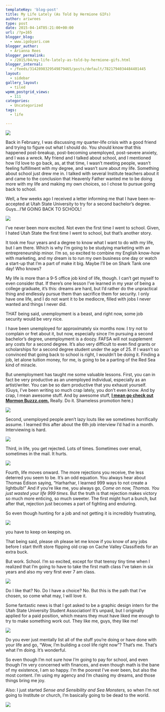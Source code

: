 ```yaml
---
templateKey: 'blog-post'
title: My Life Lately (As Told by Hermione GIFs)
author: ariwrees
type: post
date: 2015-04-14T05:21:00+00:00
url: /?p=165
blogger_blog:
  - www.igobyari.com
blogger_author:
  - Arianna Rees
blogger_permalink:
  - /2015/04/my-life-lately-as-told-by-hermione-gifs.html
blogger_internal:
  - /feeds/3142898329549879465/posts/default/7821794034484401445
layout:
  - sidebar
gallery_layout:
  - tiled
wpmm_postgrid_views:
  - 111
categories:
  - Uncategorized
tags:
  - life

---
```

[![](http://www.igobyari.com/wp-content/uploads/2015/04/Hermione-2.jpg)](http://www.igobyari.com/wp-content/uploads/2015/04/Hermione-2.jpg)

Back in February, I was discussing my quarter-life crisis with a good friend and trying to figure out what I should do. You should know that this happened post-breakup, post-becoming unemployed, post-severe anxiety, and I was a wreck. My friend and I talked about school, and I mentioned how I’d love to go back, as, at that time, I wasn’t meeting people, wasn’t feeling fulfillment with my degree, and wasn’t sure about my life. Something about school just drew me in. I talked with several Institute teachers about it and came to the conclusion that Heavenly Father wanted me to be doing more with my life and making my own choices, so I chose to pursue going back to school.

Well, a few weeks ago I received a letter informing me that I have been re-accepted at Utah State University to try for a second bachelor’s degree. Guys…I’M GOING BACK TO SCHOOL!

[![](http://www.igobyari.com/wp-content/uploads/2015/04/cheering-gif-1.gif)](https://images-blogger-opensocial.googleusercontent.com/gadgets/proxy?url=http%3A%2F%2Fprofessionalfangirls.com%2Fwp-content%2Fuploads%2F2014%2F10%2Fcheering-gif.gif&container=blogger&gadget=a&rewriteMime=image%2F*)

I’ve never been more excited. Not even the first time I went to school. Given, I hated Utah State the first time I went to school, but that’s another story.

It took me four years and a degree to know what I want to do with my life, but I am there. Which is why I’m going to be studying marketing with an entrepreneurship minor. I’m so, so excited to combine my English know-how with marketing, and my dream is to run my own business one day or watch a start-up that I’m a part of make it big. Maybe I’ll be on Shark Tank one day! Who knows?

My life is more than a 9-5 office job kind of life, though. I can’t get myself to even consider that. If there’s one lesson I’ve learned in my year of being a college graduate, it’s this: dreams are hard, but I’d rather do the unpractical thing and endlessly pursue them than sacrifice them for security. I only have one life, and I do not want it to be mediocre, filled with jobs I never wanted and things I never did.

THAT being said, unemployment is a beast, and right now, some job security would be very nice.

I have been unemployed for approximately six months now. I try not to complain or fret about it, but now, especially since I’m pursuing a second bachelor’s degree, unemployment is a doozy. FAFSA will not supplement any costs for a second degree. It’s also very difficult to even find grants or scholarships for a second degree student under the age of 25. If I wasn’t so convinced that going back to school is right, I wouldn’t be doing it. Finding a job, let alone tuition money, for me, is going to be a parting of the Red Sea kind of miracle.

But unemployment has taught me some valuable lessons. First, you can in fact be very productive as an unemployed individual, especially as an artist/writer. You can be so darn productive that you exhaust yourself. (Guys, I’ve been writing so much crap lately, you don’t even know. And by crap, I mean awesome stuff. And by awesome stuff, [**I mean go check out Mormon Buzzz.com.**](https://www.facebook.com/mormonbuzzz) Really. Do it. Shameless promotion here.)

![](https://31.media.tumblr.com/10e63777c66b248464afe090855a120c/tumblr_inline_mpo81hA5uj1qz4rgp.gif)

Second, unemployed people aren’t lazy louts like we sometimes horrifically assume. I learned this after about the 6th job interview I’d had in a month. Interviewing is hard.

![](https://33.media.tumblr.com/85868246bdddb0539a33eb7464ac2e99/tumblr_mn5mjy7ijL1sp9fcho2_250.gif)

Third, in life, you get rejected. Lots of times. Sometimes over email, sometimes in the mail. It hurts.

![](https://33.media.tumblr.com/c49edaed74a86d297cc8d354fb79a697/tumblr_mswteeDnBq1rit5nao1_250.gif)

Fourth, life moves onward. The more rejections you receive, the less deterred you seem to be. It’s an odd equation. You always hear about Thomas Edison saying, “Harharhar, I learned 999 ways to not create a lightbulb!” And if you’re like me, you always go, _Come on now, Thomas. You just wasted your life 999 times._ But the truth is that rejection makes victory so much more enticing, so much sweeter. The first might hurt a bunch, but after that, rejection just becomes a part of fighting and enduring.

So even though hunting for a job and not getting it is incredibly frustrating,

[![](http://www.igobyari.com/wp-content/uploads/2015/04/anigif_enhanced-buzz-30399-1374179370-19-2.gif)](https://images-blogger-opensocial.googleusercontent.com/gadgets/proxy?url=http%3A%2F%2Fak-hdl.buzzfed.com%2Fstatic%2Fenhanced%2Fwebdr03%2F2013%2F7%2F18%2F16%2Fanigif_enhanced-buzz-30399-1374179370-19.gif&container=blogger&gadget=a&rewriteMime=image%2F*)

you have to keep on keeping on.

That being said, please oh please let me know if you know of any jobs before I start thrift store flipping old crap on Cache Valley Classifieds for an extra buck.

But work. School. I’m so excited, except for that teensy tiny time when I realized that I’m going to have to take the first math class I’ve taken in six years and also my very first ever 7 am class.

![](https://31.media.tumblr.com/tumblr_mdawwuKFoe1rrc78e.gif)

Do I like that? No. Do I have a choice? No. But this is the path that I’ve chosen, so come what may, I will love it.

Some fantastic news is that I got asked to be a graphic design intern for the Utah State University Student Association! It’s unpaid, but I originally applied for a paid position, which means they must have liked me enough to try to make something work out. They like me, guys, they like me!

[![](https://31.media.tumblr.com/a6e9b3fe28338627267ce770da47ebe0/tumblr_mvtmefKEml1qcuyq4o1_250.gif)](https://31.media.tumblr.com/a6e9b3fe28338627267ce770da47ebe0/tumblr_mvtmefKEml1qcuyq4o1_250.gif)

Do you ever just mentally list all of the stuff you’re doing or have done with your life and go, “Wow, I’m building a cool life right now”? That’s me. That’s what I’m doing. It’s wonderful.

So even though I’m not sure how I’m going to pay for school, and even though I’m very concerned with finances, and even though math is the bane of my existence, I am so happy. I’m the poorest I’ve ever been, but also the most content. I’m using my agency and I’m chasing my dreams, and those things bring me joy.

Also: I just started _Sense and Sensibility and Sea Monsters,_ so when I’m not going to Institute or church, I’m basically going to be dead to the world.

![](https://38.media.tumblr.com/ee41be3e7a1e46901a08e9580005ea9a/tumblr_n8mbl8LFKU1td9q4wo1_500.gif)